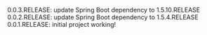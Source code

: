 0.0.3.RELEASE: update Spring Boot dependency to 1.5.10.RELEASE
0.0.2.RELEASE: update Spring Boot dependency to 1.5.4.RELEASE
0.0.1.RELEASE: initial project working!